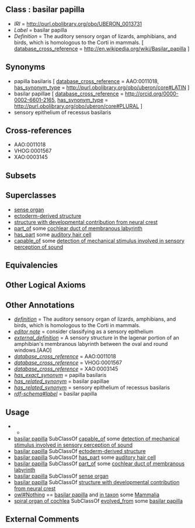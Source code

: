 
## Class : basilar papilla

 * *IRI* = http://purl.obolibrary.org/obo/UBERON_0013731
 * *Label* = basilar papilla
 * *Definition* = The auditory sensory organ of lizards, amphibians, and birds, which is homologous to the Corti in mammals. [ [database_cross_reference](../../ef/oboInOwl#hasDbXref.md) = http://en.wikipedia.org/wiki/Basilar_papilla ]

## Synonyms

 * papilla basilaris [ [database_cross_reference](../../ef/oboInOwl#hasDbXref.md) = AAO:0011018, [has_synonym_type](../../pe/oboInOwl#hasSynonymType.md) = http://purl.obolibrary.org/obo/uberon/core#LATIN ]
 * basilar papillae [ [database_cross_reference](../../ef/oboInOwl#hasDbXref.md) = http://orcid.org/0000-0002-6601-2165, [has_synonym_type](../../pe/oboInOwl#hasSynonymType.md) = http://purl.obolibrary.org/obo/uberon/core#PLURAL ]
 * sensory epithelium of recessus basilaris

## Cross-references

 * AAO:0011018
 * VHOG:0001567
 * XAO:0003145

## Subsets


## Superclasses

 * [sense organ](../../UBERON/20/UBERON_0000020.md)
 * [ectoderm-derived structure](../../UBERON/21/UBERON_0004121.md)
 * [structure with developmental contribution from neural crest](../../UBERON/14/UBERON_0010314.md)
 * [part_of](../../BFO/50/BFO_0000050.md) some [cochlear duct of membranous labyrinth](../../UBERON/55/UBERON_0001855.md)
 * [has_part](../../BFO/51/BFO_0000051.md) some [auditory hair cell](../../CL/02/CL_0000202.md)
 * [capable_of](../../RO/15/RO_0002215.md) some [detection of mechanical stimulus involved in sensory perception of sound](../../GO/10/GO_0050910.md)

## Equivalencies


## Other Logical Axioms


## Other Annotations

 * *[definition](../../IAO/15/IAO_0000115.md)* = The auditory sensory organ of lizards, amphibians, and birds, which is homologous to the Corti in mammals.
 * *[editor note](../../IAO/16/IAO_0000116.md)* = consider classifying as a sensory epithelium
 * *[external_definition](../../UBPROP/01/UBPROP_0000001.md)* = A sensory structure in the lagenar portion of an amphibian's membranous labyrinth between the oval and round windows.[AAO]
 * *[database_cross_reference](../../ef/oboInOwl#hasDbXref.md)* = AAO:0011018
 * *[database_cross_reference](../../ef/oboInOwl#hasDbXref.md)* = VHOG:0001567
 * *[database_cross_reference](../../ef/oboInOwl#hasDbXref.md)* = XAO:0003145
 * *[has_exact_synonym](../../ym/oboInOwl#hasExactSynonym.md)* = papilla basilaris
 * *[has_related_synonym](../../ym/oboInOwl#hasRelatedSynonym.md)* = basilar papillae
 * *[has_related_synonym](../../ym/oboInOwl#hasRelatedSynonym.md)* = sensory epithelium of recessus basilaris
 * *[rdf-schema#label](../../el/rdf-schema#label.md)* = basilar papilla

## Usage

 * -
 * [basilar papilla](../../UBERON/31/UBERON_0013731.md) SubClassOf [capable_of](../../RO/15/RO_0002215.md) some [detection of mechanical stimulus involved in sensory perception of sound](../../GO/10/GO_0050910.md)
 * [basilar papilla](../../UBERON/31/UBERON_0013731.md) SubClassOf [ectoderm-derived structure](../../UBERON/21/UBERON_0004121.md)
 * [basilar papilla](../../UBERON/31/UBERON_0013731.md) SubClassOf [has_part](../../BFO/51/BFO_0000051.md) some [auditory hair cell](../../CL/02/CL_0000202.md)
 * [basilar papilla](../../UBERON/31/UBERON_0013731.md) SubClassOf [part_of](../../BFO/50/BFO_0000050.md) some [cochlear duct of membranous labyrinth](../../UBERON/55/UBERON_0001855.md)
 * [basilar papilla](../../UBERON/31/UBERON_0013731.md) SubClassOf [sense organ](../../UBERON/20/UBERON_0000020.md)
 * [basilar papilla](../../UBERON/31/UBERON_0013731.md) SubClassOf [structure with developmental contribution from neural crest](../../UBERON/14/UBERON_0010314.md)
 * [owl#Nothing](../../ng/owl#Nothing.md) == [basilar papilla](../../UBERON/31/UBERON_0013731.md) and [in taxon](../../RO/62/RO_0002162.md) some [Mammalia](../../NCBITaxon/74/NCBITaxon_40674.md)
 * [spiral organ of cochlea](../../UBERON/27/UBERON_0002227.md) SubClassOf [evolved_from](../../core#evolved/om/core#evolved_from.md) some [basilar papilla](../../UBERON/31/UBERON_0013731.md)

## External Comments

